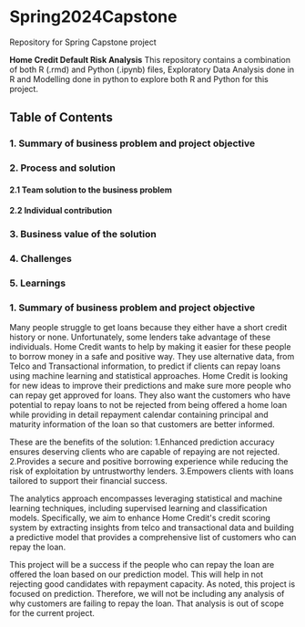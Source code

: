 # Spring2024Capstone
Repository for Spring Capstone project

**Home Credit Default Risk Analysis** 
This repository contains a combination of both R (.rmd) and Python (.ipynb) files, Exploratory Data Analysis done in R and Modelling done in python to explore both R and Python for this project.


    
 
## **Table of Contents**
### 1. Summary of business problem and project objective
### 2. Process and solution 
#### 2.1 Team solution to the business problem
#### 2.2 Individual contribution 
### 3. Business value of the solution
### 4. Challenges 
### 5. Learnings

### 1. Summary of business problem and project objective
Many people struggle to get loans because they either have a short credit history or none. Unfortunately, some lenders take advantage of these individuals. Home Credit wants to help by making it easier for these people to borrow money in a safe and positive way. They use alternative data, from Telco and Transactional information, to predict if clients can repay loans using machine learning and statistical approaches. Home Credit is looking for new ideas to improve their predictions and make sure more people who can repay get approved for loans. They also want the customers who have potential to repay loans to not be rejected from being offered a home loan while providing in detail repayment calendar containing principal and maturity information of the loan so that customers are better informed.

These are the benefits of the solution:
1.Enhanced prediction accuracy ensures deserving clients who are capable of repaying are not rejected.
2.Provides a secure and positive borrowing experience while reducing the risk of exploitation by untrustworthy lenders.
3.Empowers clients with loans tailored to support their financial success.

The analytics approach encompasses leveraging statistical and machine learning techniques, including supervised learning and classification models. Specifically, we aim to enhance Home Credit's credit scoring system by extracting insights from telco and transactional data and building a predictive model that provides a comprehensive list of customers who can repay the loan.

This project will be a success if the people who can repay the loan are offered the loan based on our prediction model. This will help in not rejecting good candidates with repayment capacity. As noted, this project is focused on prediction. Therefore, we will not be including any analysis of why customers are failing to repay the loan. That analysis is out of scope for the current project.


